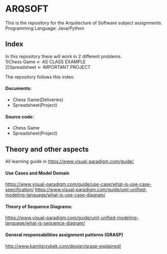 # ARQSOFT
This is the repository for the Arquitecture of Software subject assignments.  
Programming Language: Java/Python
## Index
In this repository there will work in 2 different problems.  
1)Chess Game <- AS CLASS EXAMPLE  
2)Spreadsheet <- IMPORTANT PROJECT  

The repository follows this index:  
#### Documents:
- Chess Game(Deliveries)
- Spreadsheet(Project)
#### Source code:
- Chess Game
- Spreadsheet(Project)

## Theory and other aspects
All learning guide in https://www.visual-paradigm.com/guide/
#### Use Cases and Model Domain
https://www.visual-paradigm.com/guide/use-case/what-is-use-case-specification/
https://www.visual-paradigm.com/guide/uml-unified-modeling-language/what-is-use-case-diagram/
#### Theory of Sequence Diagrams:
https://www.visual-paradigm.com/guide/uml-unified-modeling-language/what-is-sequence-diagram/

#### General responsabilities assignment patterns (GRASP)
http://www.kamilgrzybek.com/design/grasp-explained/
